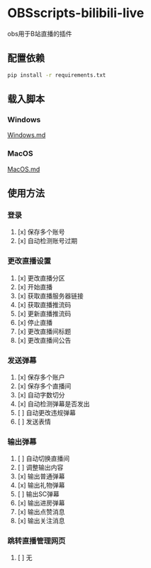 # OBSscripts-bilibili-live
obs用于B站直播的插件
## 配置依赖
```bash
pip install -r requirements.txt
```
## 载入脚本
### Windows
[Windows.md](doc%2FWindows.md)
### MacOS
[MacOS.md](doc%2FMacOS.md)

## 使用方法
### 登录
1. [x] 保存多个账号
2. [x] 自动检测账号过期
### 更改直播设置
1. [x] 更改直播分区
2. [x] 开始直播
3. [x] 获取直播服务器链接
4. [x] 获取直播推流码
5. [x] 更新直播推流码
6. [x] 停止直播
7. [x] 更改直播间标题
8. [x] 更改直播间公告
### 发送弹幕
1. [x] 保存多个账户
2. [x] 保存多个直播间
3. [x] 自动字数切分
4. [x] 自动检测弹幕是否发出
5. [ ] 自动更改违规弹幕
6. [ ] 发送表情
### 输出弹幕
1. [ ] 自动切换直播间
2. [ ] 调整输出内容
3. [x] 输出普通弹幕
4. [x] 输出礼物弹幕
5. [ ] 输出SC弹幕
6. [x] 输出进房弹幕
7. [x] 输出点赞消息
8. [x] 输出关注消息
### 跳转直播管理网页
1. [ ] 无